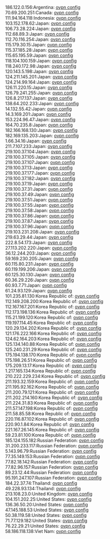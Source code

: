 186.122.0.156:Argentina: [ovpn config](vpn/186_122_0_156.ovpn)  
70.69.200.251:Canada: [ovpn config](vpn/70_69_200_251.ovpn)  
111.94.164.118:Indonesia: [ovpn config](vpn/111_94_164_118.ovpn)  
103.152.178.62:Japan: [ovpn config](vpn/103_152_178_62.ovpn)  
106.73.28.224:Japan: [ovpn config](vpn/106_73_28_224.ovpn)  
112.68.89.3:Japan: [ovpn config](vpn/112_68_89_3.ovpn)  
112.70.116.254:Japan: [ovpn config](vpn/112_70_116_254.ovpn)  
115.179.30.15:Japan: [ovpn config](vpn/115_179_30_15.ovpn)  
115.37.185.28:Japan: [ovpn config](vpn/115_37_185_28.ovpn)  
115.65.195.59:Japan: [ovpn config](vpn/115_65_195_59.ovpn)  
118.104.100.159:Japan: [ovpn config](vpn/118_104_100_159.ovpn)  
118.240.172.98:Japan: [ovpn config](vpn/118_240_172_98.ovpn)  
120.143.5.198:Japan: [ovpn config](vpn/120_143_5_198.ovpn)  
124.211.145.201:Japan: [ovpn config](vpn/124_211_145_201.ovpn)  
124.214.99.164:Japan: [ovpn config](vpn/124_214_99_164.ovpn)  
126.11.220.15:Japan: [ovpn config](vpn/126_11_220_15.ovpn)  
126.79.241.255:Japan: [ovpn config](vpn/126_79_241_255.ovpn)  
126.8.217.137:Japan: [ovpn config](vpn/126_8_217_137.ovpn)  
138.64.202.233:Japan: [ovpn config](vpn/138_64_202_233.ovpn)  
14.132.55.42:Japan: [ovpn config](vpn/14_132_55_42.ovpn)  
14.3.169.201:Japan: [ovpn config](vpn/14_3_169_201.ovpn)  
153.224.96.47:Japan: [ovpn config](vpn/153_224_96_47.ovpn)  
164.70.235.8:Japan: [ovpn config](vpn/164_70_235_8.ovpn)  
182.166.168.130:Japan: [ovpn config](vpn/182_166_168_130.ovpn)  
182.169.135.203:Japan: [ovpn config](vpn/182_169_135_203.ovpn)  
1.66.34.16:Japan: [ovpn config](vpn/1_66_34_16.ovpn)  
211.7.107.233:Japan: [ovpn config](vpn/211_7_107_233.ovpn)  
219.100.37.104:Japan: [ovpn config](vpn/219_100_37_104.ovpn)  
219.100.37.105:Japan: [ovpn config](vpn/219_100_37_105.ovpn)  
219.100.37.107:Japan: [ovpn config](vpn/219_100_37_107.ovpn)  
219.100.37.13:Japan: [ovpn config](vpn/219_100_37_13.ovpn)  
219.100.37.177:Japan: [ovpn config](vpn/219_100_37_177.ovpn)  
219.100.37.182:Japan: [ovpn config](vpn/219_100_37_182.ovpn)  
219.100.37.19:Japan: [ovpn config](vpn/219_100_37_19.ovpn)  
219.100.37.31:Japan: [ovpn config](vpn/219_100_37_31.ovpn)  
219.100.37.49:Japan: [ovpn config](vpn/219_100_37_49.ovpn)  
219.100.37.51:Japan: [ovpn config](vpn/219_100_37_51.ovpn)  
219.100.37.55:Japan: [ovpn config](vpn/219_100_37_55.ovpn)  
219.100.37.58:Japan: [ovpn config](vpn/219_100_37_58.ovpn)  
219.100.37.86:Japan: [ovpn config](vpn/219_100_37_86.ovpn)  
219.100.37.87:Japan: [ovpn config](vpn/219_100_37_87.ovpn)  
219.100.37.96:Japan: [ovpn config](vpn/219_100_37_96.ovpn)  
219.103.231.208:Japan: [ovpn config](vpn/219_103_231_208.ovpn)  
219.63.29.44:Japan: [ovpn config](vpn/219_63_29_44.ovpn)  
222.8.54.173:Japan: [ovpn config](vpn/222_8_54_173.ovpn)  
27.113.202.220:Japan: [ovpn config](vpn/27_113_202_220.ovpn)  
36.12.244.203:Japan: [ovpn config](vpn/36_12_244_203.ovpn)  
59.169.230.205:Japan: [ovpn config](vpn/59_169_230_205.ovpn)  
60.115.80.231:Japan: [ovpn config](vpn/60_115_80_231.ovpn)  
60.119.199.206:Japan: [ovpn config](vpn/60_119_199_206.ovpn)  
60.125.30.130:Japan: [ovpn config](vpn/60_125_30_130.ovpn)  
60.36.29.226:Japan: [ovpn config](vpn/60_36_29_226.ovpn)  
60.93.7.71:Japan: [ovpn config](vpn/60_93_7_71.ovpn)  
61.24.93.129:Japan: [ovpn config](vpn/61_24_93_129.ovpn)  
101.235.81.130:Korea Republic of: [ovpn config](vpn/101_235_81_130.ovpn)  
112.149.208.200:Korea Republic of: [ovpn config](vpn/112_149_208_200.ovpn)  
112.167.167.201:Korea Republic of: [ovpn config](vpn/112_167_167_201.ovpn)  
112.173.198.136:Korea Republic of: [ovpn config](vpn/112_173_198_136.ovpn)  
115.21.199.120:Korea Republic of: [ovpn config](vpn/115_21_199_120.ovpn)  
119.197.114.45:Korea Republic of: [ovpn config](vpn/119_197_114_45.ovpn)  
120.29.134.202:Korea Republic of: [ovpn config](vpn/120_29_134_202.ovpn)  
121.176.222.166:Korea Republic of: [ovpn config](vpn/121_176_222_166.ovpn)  
124.62.164.203:Korea Republic of: [ovpn config](vpn/124_62_164_203.ovpn)  
125.134.140.88:Korea Republic of: [ovpn config](vpn/125_134_140_88.ovpn)  
125.240.231.29:Korea Republic of: [ovpn config](vpn/125_240_231_29.ovpn)  
175.194.138.170:Korea Republic of: [ovpn config](vpn/175_194_138_170.ovpn)  
175.198.26.51:Korea Republic of: [ovpn config](vpn/175_198_26_51.ovpn)  
175.209.13.17:Korea Republic of: [ovpn config](vpn/175_209_13_17.ovpn)  
1.217.165.134:Korea Republic of: [ovpn config](vpn/1_217_165_134.ovpn)  
210.222.229.234:Korea Republic of: [ovpn config](vpn/210_222_229_234.ovpn)  
211.193.32.159:Korea Republic of: [ovpn config](vpn/211_193_32_159.ovpn)  
211.195.92.162:Korea Republic of: [ovpn config](vpn/211_195_92_162.ovpn)  
211.200.79.121:Korea Republic of: [ovpn config](vpn/211_200_79_121.ovpn)  
211.202.214.160:Korea Republic of: [ovpn config](vpn/211_202_214_160.ovpn)  
211.224.31.83:Korea Republic of: [ovpn config](vpn/211_224_31_83.ovpn)  
211.57.147.198:Korea Republic of: [ovpn config](vpn/211_57_147_198.ovpn)  
211.58.85.58:Korea Republic of: [ovpn config](vpn/211_58_85_58.ovpn)  
220.116.87.102:Korea Republic of: [ovpn config](vpn/220_116_87_102.ovpn)  
220.90.1.84:Korea Republic of: [ovpn config](vpn/220_90_1_84.ovpn)  
221.167.26.145:Korea Republic of: [ovpn config](vpn/221_167_26_145.ovpn)  
59.23.81.100:Korea Republic of: [ovpn config](vpn/59_23_81_100.ovpn)  
185.124.155.182:Russian Federation: [ovpn config](vpn/185_124_155_182.ovpn)  
31.200.233.117:Russian Federation: [ovpn config](vpn/31_200_233_117.ovpn)  
5.143.96.79:Russian Federation: [ovpn config](vpn/5_143_96_79.ovpn)  
77.35.149.153:Russian Federation: [ovpn config](vpn/77_35_149_153.ovpn)  
77.82.18.142:Russian Federation: [ovpn config](vpn/77_82_18_142.ovpn)  
77.82.96.157:Russian Federation: [ovpn config](vpn/77_82_96_157.ovpn)  
89.23.12.44:Russian Federation: [ovpn config](vpn/89_23_12_44.ovpn)  
95.191.247.107:Russian Federation: [ovpn config](vpn/95_191_247_107.ovpn)  
184.22.37.74:Thailand: [ovpn config](vpn/184_22_37_74.ovpn)  
49.228.93.134:Thailand: [ovpn config](vpn/49_228_93_134.ovpn)  
213.108.23.0:United Kingdom: [ovpn config](vpn/213_108_23_0.ovpn)  
104.151.202.25:United States: [ovpn config](vpn/104_151_202_25.ovpn)  
136.36.50.20:United States: [ovpn config](vpn/136_36_50_20.ovpn)  
47.145.188.53:United States: [ovpn config](vpn/47_145_188_53.ovpn)  
50.38.119.58:United States: [ovpn config](vpn/50_38_119_58.ovpn)  
71.77.129.182:United States: [ovpn config](vpn/71_77_129_182.ovpn)  
76.22.29.21:United States: [ovpn config](vpn/76_22_29_21.ovpn)  
58.186.118.138:Viet Nam: [ovpn config](vpn/58_186_118_138.ovpn)  
